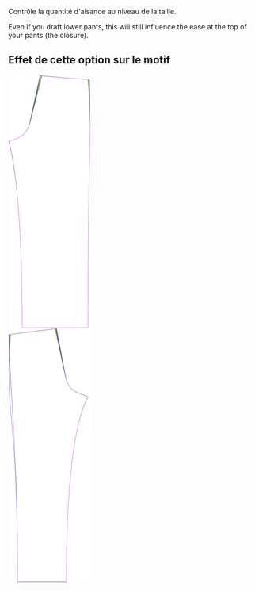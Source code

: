 
Contrôle la quantité d'aisance au niveau de la taille.

Even if you draft lower pants, this will still influence the ease at the top of your pants (the closure).


## Effet de cette option sur le motif
![Cette image montre l'effet de cette option en superposant plusieurs variantes qui ont une valeur différente pour cette option](titan_waistease_sample.svg "Effet de cette option sur le motif")